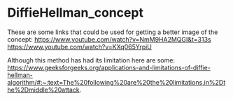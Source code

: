 # DiffieHellman_concept
These are some links that could be used for getting a better image of the concept:
https://www.youtube.com/watch?v=NmM9HA2MQGI&t=313s
https://www.youtube.com/watch?v=KXq065YrpiU

Although this method has had its limitation here are some:
https://www.geeksforgeeks.org/applications-and-limitations-of-diffie-hellman-algorithm/#:~:text=The%20following%20are%20the%20limitations,in%2Dthe%2Dmiddle%20attack.
